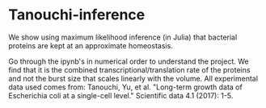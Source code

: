 # Tanouchi-inference
We show using maximum likelihood inference (in Julia) that bacterial proteins are kept at an approximate homeostasis.

Go through the ipynb's in numerical order to understand the project. We find that it is the combined transcriptional/translation rate of the proteins and not the burst size that scales linearly with the volume. All experimental data used comes from: Tanouchi, Yu, et al. "Long-term growth data of Escherichia coli at a single-cell level." Scientific data 4.1 (2017): 1-5.
